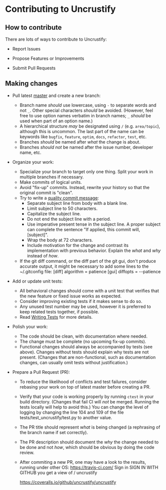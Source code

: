 # Contributing to Uncrustify

## How to contribute

There are lots of ways to contribute to Uncrustify:

- Report Issues

- Propose Features or Improvements

- Submit Pull Requests

## Making changes

* Pull latest [master][master] and create a new branch:
    - Branch name _should_ use lowercase, using `-` to separate words
      and not `_`. Other special characters _should_ be avoided.
      (However, feel free to use option names verbatim in branch names;
      `_` _should_ be used when part of an option name.)
    - A hierarchical structure _may_ be designated using `/`
      (e.g. `area/topic`), although this is uncommon.
      The last part of the name can be keywords like `bugfix`, `feature`,
      `optim`, `docs`, `refactor`, `test`, etc.
    - Branches _should_ be named after _what_ the change is about.
    - Branches _should not_ be named after the issue number,
      developer name, etc.

* Organize your work:
    - Specialize your branch to target only one thing.
      Split your work in multiple branches if necessary.
    - Make commits of logical units.
    - Avoid "fix-up" commits.
      Instead, rewrite your history so that the original commit is "clean".
    - Try to write a [quality commit message][commits]:
        + Separate subject line from body with a blank line.
        + Limit subject line to 50 characters.
        + Capitalize the subject line.
        + Do not end the subject line with a period.
        + Use imperative present tense in the subject line.
          A proper subject can complete the sentence
          "If applied, this commit will, [subject]".
        + Wrap the body at 72 characters.
        + Include motivation for the change
          and contrast its implementation with previous behavior.
          Explain the _what_ and _why_ instead of _how_.
    - If the git diff command, or the diff part of the git gui,
      don't produce accurate output, it might be necessary to add
      some lines to the ~/.gitconfig file:
         [diff]
                 algorithm = patience
         [gui]
                 diffopts = --patience


* Add or update unit tests:
    - All behavioral changes should come with a unit test that verifies
      that the new feature or fixed issue works as expected.
    - Consider improving existing tests if it makes sense to do so.
    - Any unused test number may be used,
      however it is preferred to keep related tests together, if possible.
    - Read [Writing Tests][tests] for more details.

* Polish your work:
    - The code should be clean, with documentation where needed.
    - The change must be complete (no upcoming fix-up commits).
    - Functional changes should always be accompanied by tests (see above).
      Changes without tests should explain why tests are not present.
      (Changes that are non-functional, such as documentation changes,
      can usually omit tests without justification.)

* Prepare a Pull Request (PR):
    - To reduce the likelihood of conflicts and test failures,
      consider rebasing your work on top of latest master before creating a PR.
    - Verify that your code is working properly
      by running `ctest` in your build directory.
      (Changes that fail CI will _not_ be merged.
      Running the tests locally will help to avoid this.)
      You can change the level of logging by changing the line 104 and 109
      of the file tests/test_uncrustify/test.py to another value.
    - The PR title should represent _what_ is being changed
      (a rephrasing of the branch name if set correctly).
    - The PR description should document the _why_ the change needed to be done
      and not _how_, which should be obvious by doing the code review.
    - After commiting a new PR, one may have a look to the results, running under other OS:
        https://travis-ci.com/
          Sign in
            SIGN IN WITH GITHUB
            you get a view of  <your github account> / uncrustify

        https://coveralls.io/github/uncrustify/uncrustify


[master]: https://github.com/uncrustify/uncrustify/tree/master
[commits]: https://chris.beams.io/posts/git-commit/
[tests]: https://github.com/uncrustify/uncrustify/wiki/Writing-Tests
